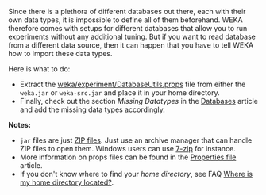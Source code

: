 Since there is a plethora of different databases out there, each with their own data types, it is impossible to define all of them beforehand. WEKA therefore comes with setups for different databases that allow you to run experiments without any additional tuning. But if you want to read database from a different data source, then it can happen that you have to tell WEKA how to import these data types.

Here is what to do:

* Extract the [weka/experiment/DatabaseUtils.props](../weka_experiment_database_utils.props.md) file from either the `weka.jar` or `weka-src.jar` and place it in your home directory.
* Finally, check out the section *Missing Datatypes* in the [Databases](../databases.md) article and add the missing data types accordingly.

**Notes:**

* `jar` files are just [ZIP files](http://en.wikipedia.org/wiki/zip_(file_format)). Just use an archive manager that can handle ZIP files to open them. Windows users can use [7-zip](http://7-zip.org/) for instance.
* More information on props files can be found in the [Properties file](../properties_file.md) article.
* If you don't know where to find your *home directory*, see FAQ [Where is my home directory located?](home_directory_location.md).